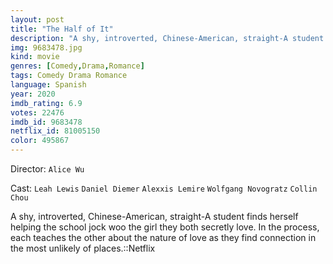 ```yaml
---
layout: post
title: "The Half of It"
description: "A shy, introverted, Chinese-American, straight-A student finds herself helping the school jock woo the girl they both secretly love. In the process, each teaches the other about the nature of love as they find connection in the most unlikely of places..."
img: 9683478.jpg
kind: movie
genres: [Comedy,Drama,Romance]
tags: Comedy Drama Romance 
language: Spanish
year: 2020
imdb_rating: 6.9
votes: 22476
imdb_id: 9683478
netflix_id: 81005150
color: 495867
---
```

Director: `Alice Wu`  

Cast: `Leah Lewis` `Daniel Diemer` `Alexxis Lemire` `Wolfgang Novogratz` `Collin Chou` 

A shy, introverted, Chinese-American, straight-A student finds herself helping the school jock woo the girl they both secretly love. In the process, each teaches the other about the nature of love as they find connection in the most unlikely of places.::Netflix